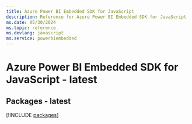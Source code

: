 ```yaml
---
title: Azure Power BI Embedded SDK for JavaScript
description: Reference for Azure Power BI Embedded SDK for JavaScript
ms.date: 05/30/2024
ms.topic: reference
ms.devlang: javascript
ms.service: powerbiembedded
---
```

# Azure Power BI Embedded SDK for JavaScript - latest
## Packages - latest
[!INCLUDE [packages](power-bi-embedded-index.md)]